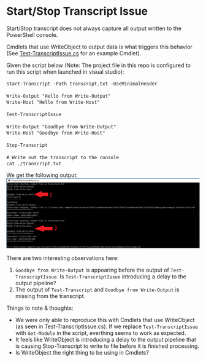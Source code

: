 ﻿# Start/Stop Transcript Issue

Start/Stop transcript does not always capture all output written to the PowerShell console.  

Cmdlets that use WriteObject to output data is what triggers this behavior (See [Test-TranscriptIssue.cs](TestIssueOnPowerShellCore/Test-TranscriptIssue.cs) for an example Cmdlet).

Given the script below (Note: The project file in this repo is configured to run this script when launched in visual studio):

```
Start-Transcript -Path transcript.txt -UseMinimalHeader

Write-Output "Hello from Write-Output"
Write-Host "Hello from Write-Host"

Test-TranscriptIssue

Write-Output "Goodbye from Write-Output"
Write-Host "Goodbye from Write-Host"

Stop-Transcript

# Write out the transcript to the console
cat ./transcript.txt
```
We get the following output:
![Console Output](TestIssueOnPowerShellCore/console.png)

There are two interesting observations here:
1) `Goodbye from Write-Output` is appearing before the output of `Test-TranscriptIssue`.   Is `Test-TranscriptIssue` introducing a delay to the output pipeline?
2) The output of `Test-Transcript` and `Goodbye from Write-Output` is missing from the transcript.

Things to note & thoughts:
- We were only able to reproduce this with Cmdlets that use WriteObject (as seen in Test-TranscriptIssue.cs).   If we replace `Test-TranscriptIssue` with `Get-Module` in the script, everthing seems to work as expected.
- It feels like WriteObject is introducing a delay to the output pipeline that is causing Stop-Transcript to write to file before it is finished processing.
- Is WriteObject the right thing to be using in Cmdlets?
